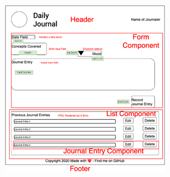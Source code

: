 

![wire frame](https://github.com/travisbrigman/daily-journal/blob/master/Daily%20Journal%20WireFrame-Page-2.png)
